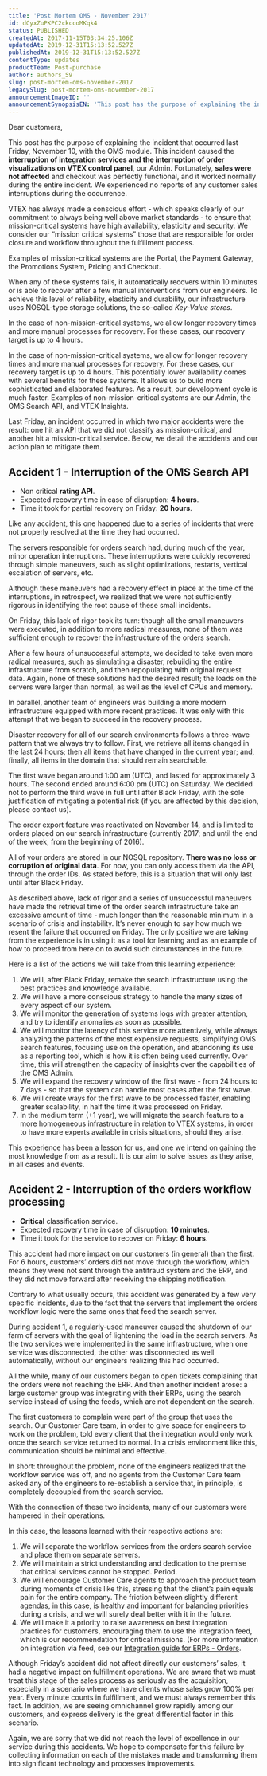 ```yaml
---
title: 'Post Mortem OMS - November 2017'
id: dCyxZuPKPC2ckccoMKqk4
status: PUBLISHED
createdAt: 2017-11-15T03:34:25.106Z
updatedAt: 2019-12-31T15:13:52.527Z
publishedAt: 2019-12-31T15:13:52.527Z
contentType: updates
productTeam: Post-purchase
author: authors_59
slug: post-mortem-oms-november-2017
legacySlug: post-mortem-oms-november-2017
announcementImageID: ''
announcementSynopsisEN: 'This post has the purpose of explaining the incident that occurred last Friday'
---
```


Dear customers,

This post has the purpose of explaining the incident that occurred last Friday, November 10, with the OMS module. This incident caused the **interruption of integration services and the interruption of order visualizations on VTEX control panel**, our Admin. Fortunately, **sales were not affected** and checkout was perfectly functional, and it worked normally during the entire incident. We experienced no reports of any customer sales interruptions during the occurrence.

VTEX has always made a conscious effort - which speaks clearly of our commitment to always being well above market standards - to ensure that mission-critical systems have high availability, elasticity and security. We consider our “mission critical systems” those that are responsible for order closure and workflow throughout the fulfillment process.

Examples of mission-critical systems are the Portal, the Payment Gateway, the Promotions System, Pricing and Checkout.

When any of these systems fails, it automatically recovers within 10 minutes or is able to recover after a few manual interventions from our engineers. To achieve this level of reliability, elasticity and durability, our infrastructure uses NOSQL-type storage solutions, the so-called *Key-Value stores*.

In the case of non-mission-critical systems, we allow longer recovery times and more manual processes for recovery. For these cases, our recovery target is up to 4 hours.

In the case of non-mission-critical systems, we allow for longer recovery times and more manual processes for recovery. For these cases, our recovery target is up to 4 hours.
This potentially lower availability comes with several benefits for these systems. It allows us to build more sophisticated and elaborated features. As a result,  our development cycle is much faster. Examples of non-mission-critical systems are our Admin, the OMS Search API, and VTEX Insights.

Last Friday, an incident occurred in which two major accidents were the result: one hit an API that we did not classify as mission-critical, and another hit a mission-critical service.
Below, we detail the accidents and our action plan to mitigate them.


## Accident 1 - Interruption of the OMS Search API

- Non critical __rating API__.
- Expected recovery time in case of disruption: __4 hours__.
- Time it took for partial recovery on Friday: __20 hours__.

Like any accident, this one happened due to a series of incidents that were not properly resolved at the time they had occurred.

The servers responsible for orders search had, during much of the year, minor operation interruptions. These interruptions were quickly recovered through simple maneuvers, such as slight optimizations, restarts, vertical escalation of servers, etc.

Although these maneuvers had a recovery effect in place at the time of the interruptions, in retrospect, we realized that we were not sufficiently rigorous in identifying the root cause of these small incidents.

On Friday, this lack of rigor took its turn: though all the small maneuvers were executed, in addition to more radical measures, none of them was sufficient enough to recover the infrastructure of the orders search.

After a few hours of unsuccessful attempts, we decided to take even more radical measures, such as simulating a disaster, rebuilding the entire infrastructure from scratch, and then repopulating with original request data. Again, none of these solutions had the desired result; the loads on the servers were larger than normal, as well as the level of CPUs and memory.

In parallel, another team of engineers was building a more modern infrastructure equipped with more recent practices. It was only with this attempt that we began to succeed in the recovery process.

Disaster recovery for all of our search environments follows a three-wave pattern that we always try to follow. First, we retrieve all items changed in the last 24 hours; then all items that have changed in the current year; and, finally, all items in the domain that should remain searchable.

The first wave began around 1:00 am (UTC), and lasted for approximately 3 hours. The second ended around 6:00 pm (UTC) on Saturday. We decided not to perform the third wave in full until after Black Friday, with the sole justification of mitigating a potential risk (if you are affected by this decision, please contact us).

The order export feature was reactivated on November 14, and is limited to orders placed on our search infrastructure (currently 2017; and until the end of the week, from the beginning of 2016).

All of your orders are stored in our NOSQL repository. __There was no loss or corruption of original data__. For now, you can only access them via the API, through the order IDs. As stated before, this is a situation that will only last until after Black Friday.

As described above, lack of rigor and a series of unsuccessful maneuvers have made the retrieval time of the order search infrastructure take an excessive amount of time - much longer than the reasonable minimum in a scenario of crisis and instability. It’s never enough to say how much we resent the failure that occurred on Friday. The only positive we are taking from the experience is in using it as a tool for learning and as an example of how to proceed from here on to avoid such circumstances in the future.

Here is a list of the actions we will take from this learning experience:

1. We will, after Black Friday, remake the search infrastructure using the best practices and knowledge available.
2. We will have a more conscious strategy to handle the many sizes of every aspect of our system.
3. We will monitor the generation of systems logs with greater attention, and try to identify anomalies as soon as possible.
4. We will monitor the latency of this service more attentively, while always analyzing the patterns of the most expensive requests, simplifying OMS search features, focusing use on the operation, and abandoning its use as a reporting tool, which is how it is often being used currently. Over time, this will strengthen the capacity of insights over the capabilities of the OMS Admin.
5. We will expand the recovery window of the first wave - from 24 hours to 7 days - so that the system can handle most cases after the first wave.
6. We will create ways for the first wave to be processed faster, enabling greater scalability, in half the time it was processed on Friday.
7. In the medium term (+1 year), we will migrate the search feature to a more homogeneous infrastructure in relation to VTEX systems, in order to have more experts available in crisis situations, should they arise.

This experience has been a lesson for us, and one we intend on gaining the most knowledge from as a result. It is our aim to solve issues as they arise, in all cases and events.

## Accident 2 - Interruption of the orders workflow processing

- __Critical__ classification service.
- Expected recovery time in case of disruption: __10 minutes__.
- Time it took for the service to recover on Friday: __6 hours__.

This accident had more impact on our customers (in general) than the first. For 6 hours, customers’ orders did not move through the workflow, which means they were not sent through the antifraud system and the ERP, and they did not move forward after receiving the shipping notification.

Contrary to what usually occurs, this accident was generated by a few very specific incidents, due to the fact that the servers that implement the orders workflow logic were the same ones that feed the search server.

During accident 1, a regularly-used maneuver caused the shutdown of our farm of servers with the goal of lightening the load in the search servers. As the two services were implemented in the same infrastructure, when one service was disconnected, the other was disconnected as well automatically, without our engineers realizing this had occurred.

All the while, many of our customers began to open tickets complaining that the orders were not reaching the ERP. And then another incident arose: a large customer group was integrating with their ERPs, using the search service instead of using the feeds, which are not dependent on the search.

The first customers to complain were part of the group that uses the search. Our Customer Care team, in order to give space for engineers to work on the problem, told every client that the integration would only work once the search service returned to normal. In a crisis environment like this, communication should be minimal and effective.

In short: throughout the problem, none of the engineers realized that the workflow service was off, and no agents from the Customer Care team asked any of the engineers to re-establish a service that, in principle, is completely decoupled from the search service.

With the connection of these two incidents, many of our customers were hampered in their operations.

In this case, the lessons learned with their respective actions are:
1. We will separate the workflow services from the orders search service and place them on separate servers.
2. We will maintain a strict understanding and dedication to the premise that critical services cannot be stopped. Period.
3. We will encourage Customer Care agents to approach the product team during moments of crisis like this, stressing that the client’s pain equals pain for the entire company. The friction between slightly different agendas, in this case, is healthy and important for balancing priorities during a crisis, and we will surely deal better with it in the future.
4. We will make it a priority to raise awareness on best integration practices for customers, encouraging them to use the integration feed, which is our recommendation for critical missions. (For more information on integration via feed, see our [Integration guide for ERPs - Orders](/en/tutorial/integration-guide-for-erps-orders).

Although Friday’s accident did not affect directly our customers’ sales, it had a negative impact on fulfillment operations. We are aware that we must treat this stage of the sales process as seriously as the acquisition, especially in a scenario where we have clients whose sales grow 100% per year. Every minute counts in fulfillment, and we must always remember this fact. In addition, we are seeing omnichannel grow rapidly among our customers, and express delivery is the great differential factor in this scenario.

Again, we are sorry that we did not reach the level of excellence in our service during this accidents. We hope to compensate for this failure by collecting information on each of the mistakes made and transforming them into significant technology and processes improvements.
